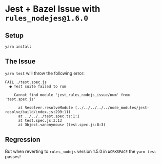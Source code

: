 # Jest + Bazel Issue with `rules_nodejes@1.6.0`

## Setup

`yarn install`

## The Issue

`yarn test` will throw the following error:

```
FAIL ./test.spec.js
  ● Test suite failed to run

    Cannot find module 'jest_rules_nodejs_issue/num' from 'test.spec.js'

      at Resolver.resolveModule (../../../../../node_modules/jest-resolve/build/index.js:299:11)
      at ../../../test.spec.ts:1:1
      at test.spec.js:3:13
      at Object.<anonymous> (test.spec.js:8:3)
```

## Regression

But when reverting to `rules_nodejs` version 1.5.0 in `WORKSPACE` the `yarn test` passes!
